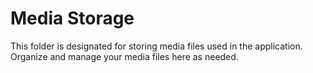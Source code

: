 # Media Storage

This folder is designated for storing media files used in the application. Organize and manage your media files here as needed.